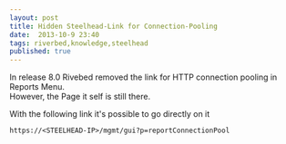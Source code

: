 ```yaml
---
layout: post
title: Hidden Steelhead-Link for Connection-Pooling
date:  2013-10-9 23:40 
tags: riverbed,knowledge,steelhead
published: true
---
```



In release 8.0 Rivebed removed the link for HTTP connection pooling  in Reports Menu.    
However, the Page it self is still there.    

With the following link it's possible to go directly on it

    https://<STEELHEAD-IP>/mgmt/gui?p=reportConnectionPool
